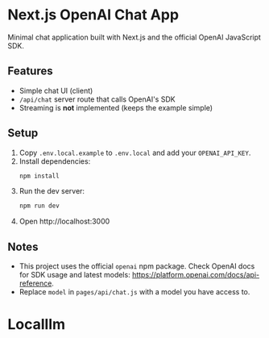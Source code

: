 
# Next.js OpenAI Chat App

Minimal chat application built with Next.js and the official OpenAI JavaScript SDK.

## Features
- Simple chat UI (client)
- `/api/chat` server route that calls OpenAI's SDK
- Streaming is **not** implemented (keeps the example simple)

## Setup

1. Copy `.env.local.example` to `.env.local` and add your `OPENAI_API_KEY`.
2. Install dependencies:
   ```bash
   npm install
   ```
3. Run the dev server:
   ```bash
   npm run dev
   ```
4. Open http://localhost:3000

## Notes
- This project uses the official `openai` npm package. Check OpenAI docs for SDK usage and latest models: https://platform.openai.com/docs/api-reference. 
- Replace `model` in `pages/api/chat.js` with a model you have access to.

# Localllm
